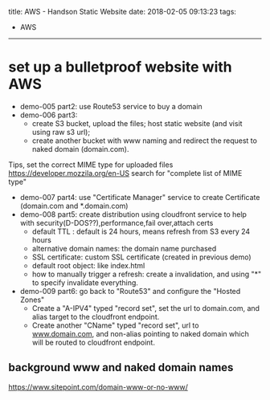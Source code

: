 title: AWS - Handson Static Website
date: 2018-02-05 09:13:23
tags:
- AWS
---

# set up a bulletproof website with AWS


* demo-005 part2: use Route53 service to buy a domain
* demo-006 part3:
  * create S3 bucket, upload the files; host static website (and visit using raw s3 url);
  * create another bucket with www naming and redirect the request to naked domain (domain.com).

Tips, set the correct MIME type for uploaded files
https://developer.mozzila.org/en-US
search for "complete list of MIME type"

* demo-007 part4: use "Certificate Manager" service to create Certificate (domain.com and *.domain.com)
* demo-008 part5: create distribution using cloudfront service to help with security(D-DOS??),performance,fail over,attach certs
    * default TTL : default is 24 hours, means refresh from S3 every 24 hours
    * alternative domain names: the domain name purchased
    * SSL certificate: custom SSL certificate (created in previous demo)
    * default root object: like index.html
    * how to manually trigger a refresh: create a invalidation, and using "*" to specify invalidate everything.
* demo-009 part6: go back to "Route53" and configure the "Hosted Zones"
    * Create a "A-IPV4" typed "record set", set the url to domain.com, and alias target to the cloudfront endpoint.
    * Create another "CName" typed "record set", url to www.domain.com, and non-alias pointing to naked domain which will be routed to cloudfront endpoint.

## background www and naked domain names

https://www.sitepoint.com/domain-www-or-no-www/
